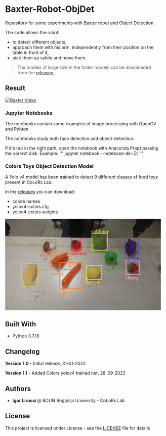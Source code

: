 # Baxter-Robot-ObjDet
Repository for some experiments with Baxter robot and Object Detection.

The code allows the robot:
- to detect different objects,
- approach them with his arm, independently from their position on the table in front of it,
- pick them up safely and move them.

> The models of large size in the folder models can be downloaded from the [releases](https://github.com/igor-lirussi/Baxter-Robot-ObjDet/releases)

## Result
[![Baxter Video](http://i3.ytimg.com/vi/gk2gCOgdb-M/maxresdefault.jpg)](https://youtu.be/gk2gCOgdb-M "Baxter Video")


### Jupyter Notebooks
The notebooks contain some examples of image processing with OpenCV and Pyhton.

The notebooks study both face detection and object-detection.

If it's not in the right path, open the notebook with Anaconda Propt passing the correct disk. Example:
'''
jupyter notebook --notebook-dir=D:
'''

### Colors Toys Object Detection Model
A Yolo v4 model has been trained to detect 9 different classes of food toys present in CoLoRs Lab. 

In the [releases](https://github.com/igor-lirussi/Baxter-Robot-ObjDet/releases) you can download:
- colors.names
- yolov4-colors.cfg
- yolov4-colors.weights

![dataset](img/dataset.jpg)

## Built With

* Python 3.7.18

## Changelog

**Version 1.0** - Initial release, 31-01-2022

**Version 1.1** - Added Colors yolov4 trained net, 28-09-2023

## Authors

* **Igor Lirussi** @ BOUN Boğaziçi University - CoLoRs Lab

## License

This project is licensed under License - see the [LICENSE](LICENSE) file for details
